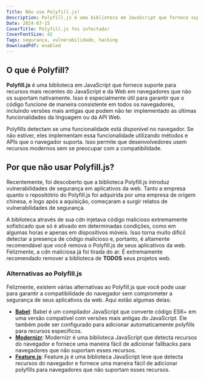 ```yaml
---
Title: Não use Polyfill.js!
Description: Polyfill.js é uma biblioteca em JavaScript que fornece suporte para recursos mais recentes do JavaScript e da Web em navegadores que não os suportam nativamente. Isso é especialmente útil para garantir que o código funcione de maneira consistente em todos os navegadores, incluindo versões mais antigas que podem não ter implementado as últimas funcionalidades da linguagem ou da API Web.
Date: 2024-07-15
CoverTitle: Polyfill.js foi infectada!
CoverFontSize: 42
Tags: segurança, vulnerabilidade, hacking
DownloadPdf: enabled
---
```

## O que é Polyfill?

**Polyfill.js** é uma biblioteca em JavaScript que fornece suporte para recursos mais recentes do JavaScript e da Web em navegadores que não os suportam nativamente. Isso é especialmente útil para garantir que o código funcione de maneira consistente em todos os navegadores, incluindo versões mais antigas que podem não ter implementado as últimas funcionalidades da linguagem ou da API Web.

Polyfills detectam se uma funcionalidade está disponível no navegador. Se não estiver, eles implementam essa funcionalidade utilizando métodos e APIs que o navegador suporta. Isso permite que desenvolvedores usem recursos modernos sem se preocupar com a compatibilidade.

## Por que não usar Polyfill.js?

Recentemente, foi descoberto que a biblioteca Polyfill.js introduz vulnerabilidades de segurança em aplicativos da web. Tanto a empresa quanto o repositótrio do Polyfill.js foi adquirida por uma empresa de origem chinesa, e logo após a aquisição, começaram a surgir relatos de vulnerabilidades de segurança.

A biblioteca através de sua cdn injetava código malicioso extremamente sofisticado que só é ativado em determinadas condições, como em algumas horas e apenas em dispositivos móveis. Isso torna muito difícil detectar a presença de código malicioso e, portanto, é altamente recomendável que você remova o Polyfill.js de seus aplicativos da web. Felizmente, a cdn maliciosa já foi tirada do ar. É extremamente recomendado remover a biblioteca de **TODOS** seus projetos web.

### Alternativas ao Polyfill.js

Felizmente, existem várias alternativas ao Polyfill.js que você pode usar para garantir a compatibilidade do navegador sem comprometer a segurança de seus aplicativos da web. Aqui estão algumas delas:

- **[Babel](https://babeljs.io/)**: Babel é um compilador JavaScript que converte código ES6+ em uma versão compatível com versões mais antigas do JavaScript. Ele também pode ser configurado para adicionar automaticamente polyfills para recursos específicos.
- **[Modernizr](https://modernizr.com/)**: Modernizr é uma biblioteca JavaScript que detecta recursos do navegador e fornece uma maneira fácil de adicionar fallbacks para navegadores que não suportam esses recursos.
- **[Feature.js](https://featurejs.com/)**: Feature.js é uma biblioteca JavaScript leve que detecta recursos do navegador e fornece uma maneira fácil de adicionar polyfills para navegadores que não suportam esses recursos.
